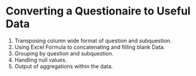 # Converting a Questionaire to Useful Data

1. Transposing column wide format of question and subquestion.
2. Using Excel Formula to concatenating and filling blank Data.
3. Grouping by question and subquestion.
4. Handling null values.
5. Output of aggregations within the data.